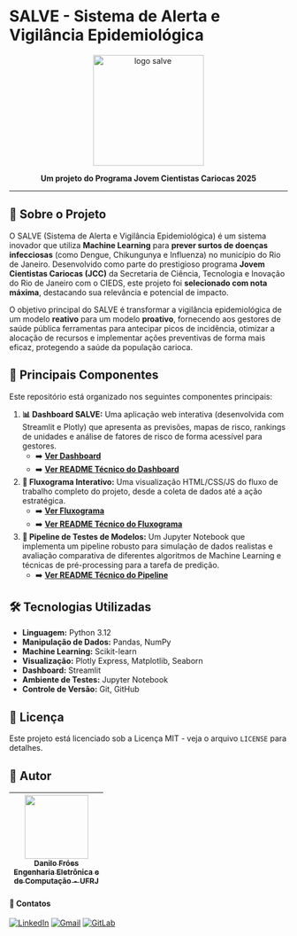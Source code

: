 <h1>
  SALVE - Sistema de Alerta e Vigilância Epidemiológica
</h1>

<p align="center">
  <img width="200" height="200" alt="logo salve" src="https://github.com/user-attachments/assets/31ad1f1c-1bb4-46bd-b209-2121312586ac"/>
</p>

<p align="center"><b>Um projeto do Programa Jovem Cientistas Cariocas 2025</b></p>

---

## 📖 Sobre o Projeto

O SALVE (Sistema de Alerta e Vigilância Epidemiológica) é um sistema inovador que utiliza **Machine Learning** para **prever surtos de doenças infecciosas** (como Dengue, Chikungunya e Influenza) no município do Rio de Janeiro. Desenvolvido como parte do prestigioso programa **Jovem Cientistas Cariocas (JCC)** da Secretaria de Ciência, Tecnologia e Inovação do Rio de Janeiro com o CIEDS, este projeto foi **selecionado com nota máxima**, destacando sua relevância e potencial de impacto.

O objetivo principal do SALVE é transformar a vigilância epidemiológica de um modelo **reativo** para um modelo **proativo**, fornecendo aos gestores de saúde pública ferramentas para antecipar picos de incidência, otimizar a alocação de recursos e implementar ações preventivas de forma mais eficaz, protegendo a saúde da população carioca.

## 🚀 Principais Componentes

Este repositório está organizado nos seguintes componentes principais:

1.  **📊 Dashboard SALVE:** Uma aplicação web interativa (desenvolvida com Streamlit e Plotly) que apresenta as previsões, mapas de risco, rankings de unidades e análise de fatores de risco de forma acessível para gestores.
    * ➡️ **[Ver Dashboard](https://salve-rio.streamlit.app/)**
    * ➡️ **[Ver README Técnico do Dashboard](dashboard/README.md)**
2.  **🔗 Fluxograma Interativo:** Uma visualização HTML/CSS/JS do fluxo de trabalho completo do projeto, desde a coleta de dados até a ação estratégica.
    * ➡️ **[Ver Fluxograma](https://fluxograma-de-trabalho-ml-cf.netlify.app/)**
    * ➡️ **[Ver README Técnico do Fluxograma](fluxograma_de_trabalho/README.md)**
4.  **🧪 Pipeline de Testes de Modelos:** Um Jupyter Notebook que implementa um pipeline robusto para simulação de dados realistas e avaliação comparativa de diferentes algoritmos de Machine Learning e técnicas de pré-processing para a tarefa de predição.
    * ➡️ **[Ver README Técnico do Pipeline](teste_pipeline/README.md)**

## 🛠️ Tecnologias Utilizadas

* **Linguagem:** Python 3.12
* **Manipulação de Dados:** Pandas, NumPy
* **Machine Learning:** Scikit-learn
* **Visualização:** Plotly Express, Matplotlib, Seaborn
* **Dashboard:** Streamlit
* **Ambiente de Testes:** Jupyter Notebook
* **Controle de Versão:** Git, GitHub

## 📜 Licença

Este projeto está licenciado sob a Licença MIT - veja o arquivo `LICENSE` para detalhes.

## 👥 Autor

| [<img src="https://github.com/user-attachments/assets/042500e5-4e6a-4506-98bb-f77b40563170" width=115><br><sub>Danilo Fróes</sub><br><sub>Engenharia Eletrônica e</sub><br><sub>de Computação - UFRJ</sub>](https://github.com/danilofroes) |
| :---: |

#### 📧 Contatos

[![LinkedIn](https://img.shields.io/badge/LinkedIn-0077B5?style=for-the-badge&logo=linkedin&logoColor=white)](https://www.linkedin.com/in/danilodavi/)
[![Gmail](https://img.shields.io/badge/-engdanilofroes@gmail.com-D14836?style=for-the-badge&logo=gmail&logoColor=white&link=mailto:engdanilofroes@gmail)](mailto:engdanilofroes@gmail)
[![GitLab](https://img.shields.io/badge/GitLab-330F63?style=for-the-badge&logo=gitlab&logoColor=white)](https://gitlab.com/danilofroes)
